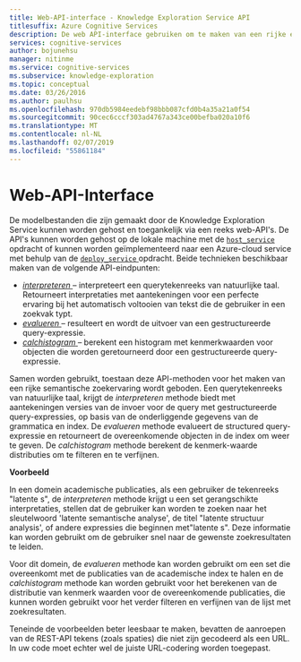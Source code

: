 ```yaml
---
title: Web-API-interface - Knowledge Exploration Service API
titlesuffix: Azure Cognitive Services
description: De web API-interface gebruiken om te maken van een rijke en semantische zoekervaring in de Knowledge Exploration Service KES () API.
services: cognitive-services
author: bojunehsu
manager: nitinme
ms.service: cognitive-services
ms.subservice: knowledge-exploration
ms.topic: conceptual
ms.date: 03/26/2016
ms.author: paulhsu
ms.openlocfilehash: 970db5984eedebf98bbb087cfd0b4a35a21a0f54
ms.sourcegitcommit: 90cec6cccf303ad4767a343ce00befba020a10f6
ms.translationtype: MT
ms.contentlocale: nl-NL
ms.lasthandoff: 02/07/2019
ms.locfileid: "55861184"
---
```

# <a name="web-api-interface"></a>Web-API-Interface

De modelbestanden die zijn gemaakt door de Knowledge Exploration Service kunnen worden gehost en toegankelijk via een reeks web-API's.  De API's kunnen worden gehost op de lokale machine met de [ `host_service` ](CommandLine.md#host_service-command) opdracht of kunnen worden geïmplementeerd naar een Azure-cloud service met behulp van de [ `deploy_service` ](CommandLine.md#deploy_service-command) opdracht.  Beide technieken beschikbaar maken van de volgende API-eindpunten:

* [*interpreteren* ](interpretMethod.md) – interpreteert een querytekenreeks van natuurlijke taal. Retourneert interpretaties met aantekeningen voor een perfecte ervaring bij het automatisch voltooien van tekst die de gebruiker in een zoekvak typt.
* [*evalueren* ](evaluateMethod.md) – resulteert en wordt de uitvoer van een gestructureerde query-expressie.
* [*calchistogram* ](calchistogramMethod.md) – berekent een histogram met kenmerkwaarden voor objecten die worden geretourneerd door een gestructureerde query-expressie.

Samen worden gebruikt, toestaan deze API-methoden voor het maken van een rijke semantische zoekervaring wordt geboden.  Een querytekenreeks van natuurlijke taal, krijgt de *interpreteren* methode biedt met aantekeningen versies van de invoer voor de query met gestructureerde query-expressies, op basis van de onderliggende gegevens van de grammatica en index.  De *evalueren* methode evalueert de structured query-expressie en retourneert de overeenkomende objecten in de index om weer te geven.  De *calchistogram* methode berekent de kenmerk-waarde distributies om te filteren en te verfijnen.

**Voorbeeld**

In een domein academische publicaties, als een gebruiker de tekenreeks "latente s", de *interpreteren* methode krijgt u een set gerangschikte interpretaties, stellen dat de gebruiker kan worden te zoeken naar het sleutelwoord 'latente semantische analyse', de titel "latente structuur analysis', of andere expressies die beginnen met"latente s".  Deze informatie kan worden gebruikt om de gebruiker snel naar de gewenste zoekresultaten te leiden.

Voor dit domein, de *evalueren* methode kan worden gebruikt om een set die overeenkomt met de publicaties van de academische index te halen en de *calchistogram* methode kan worden gebruikt voor het berekenen van de distributie van kenmerk waarden voor de overeenkomende publicaties, die kunnen worden gebruikt voor het verder filteren en verfijnen van de lijst met zoekresultaten.

Teneinde de voorbeelden beter leesbaar te maken, bevatten de aanroepen van de REST-API tekens (zoals spaties) die niet zijn gecodeerd als een URL. In uw code moet echter wel de juiste URL-codering worden toegepast.
